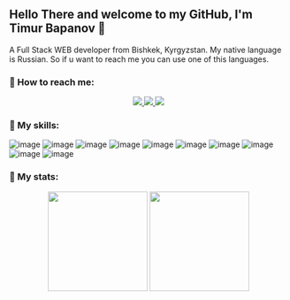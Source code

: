 ## Hello There and welcome to my GitHub, I'm Timur Bapanov 👋

A Full Stack WEB developer from Bishkek, Kyrgyzstan. My native language is Russian. So if u want to reach me you can use one of this languages.
### 📩 How to reach me:   
<p align="center">
    <a href="https://instagram.com/tim7on" target="_blank" rel="nofollow">
        <img src="https://img.shields.io/badge/instagram-%23E4405F.svg?&amp;style=for-the-badge&amp;logo=instagram&amp;logoColor=white" style="max-width:100%;">        
    </a>
    <a href="https://t.me/tim7on" target="_blank" rel="nofollow">
        <img src="https://img.shields.io/badge/Telegram-2CA5E0?style=for-the-badge&logo=telegram&logoColor=white" style="max-width:100%;">        
    </a>
    <a href="mailto:timson995@gmail.com" target="_blank" rel="nofollow">
        <img src="https://img.shields.io/badge/Gmail-D14836?style=for-the-badge&logo=gmail&logoColor=white" style="max-width:100%;">        
    </a>
</p>


### 💪 My skills:  
![image](https://img.shields.io/badge/Python-14354C?style=for-the-badge&logo=python&logoColor=white)
![image](https://img.shields.io/badge/HTML5-E34F26?style=for-the-badge&logo=html5&logoColor=white)
![image](https://img.shields.io/badge/CSS3-1572B6?style=for-the-badge&logo=css3&logoColor=white)
![image](https://img.shields.io/badge/JavaScript-323330?style=for-the-badge&logo=javascript&logoColor=F7DF1E)
![image](https://img.shields.io/badge/Bootstrap-563D7C?style=for-the-badge&logo=bootstrap&logoColor=white)
![image](https://img.shields.io/badge/jQuery-0769AD?style=for-the-badge&logo=jquery&logoColor=white)
![image](https://img.shields.io/badge/Django-092E20?style=for-the-badge&logo=django&logoColor=white)
![image](https://img.shields.io/badge/PostgreSQL-316192?style=for-the-badge&logo=postgresql&logoColor=white)
![image](https://img.shields.io/badge/SQLite-07405E?style=for-the-badge&logo=sqlite&logoColor=white)
![image](https://img.shields.io/badge/Docker-2CA5E0?style=for-the-badge&logo=docker&logoColor=white)
  
### 📝 My stats:

<p align="center">
<img height="180em" src="https://github-readme-stats.vercel.app/api?username=tim7on&show_icons=true&hide_border=true&count_private=true&include_all_commits=true&theme=dracula" /> 
<img height="180em" src="https://github-readme-stats.vercel.app/api/top-langs/?username=tim7on&layout=compact&theme=dracula&show_icons=true&hide_border=true&count_private=true&include_all_commits=true" />
</p>
<!---
TimSSon/TimSSon is a ✨ special ✨ repository because its `README.md` (this file) appears on your GitHub profile.
You can click the Preview link to take a look at your changes.
--->

